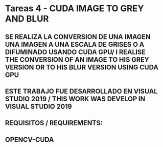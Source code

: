 # Tareas 4 - CUDA IMAGE TO GREY AND BLUR
## SE REALIZA LA CONVERSION DE UNA IMAGEN UNA IMAGEN A UNA ESCALA DE GRISES O A DIFUMINADO USANDO CUDA GPU/ I REALISE THE CONVERSION OF AN IMAGE TO HIS GREY VERSION OR TO HIS BLUR VERSION USING CUDA GPU

## ESTE TRABAJO FUE DESARROLLADO EN VISUAL STUDIO 2019 / THIS WORK WAS DEVELOP IN VISUAL STUDIO 2019
## REQUISITOS / REQUIREMENTS:
## OPENCV-CUDA

